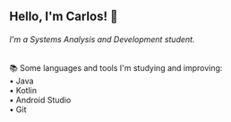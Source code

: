 ## Hello, I'm Carlos! 👋

###### I'm a Systems Analysis and Development student.

📚 Some languages and tools I'm studying and improving: <br />
• Java <br />
• Kotlin <br />
• Android Studio <br />
• Git <br />
